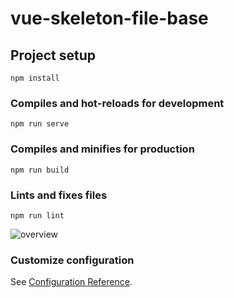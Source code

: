 # vue-skeleton-file-base

## Project setup
```
npm install
```

### Compiles and hot-reloads for development
```
npm run serve
```

### Compiles and minifies for production
```
npm run build
```

### Lints and fixes files
```
npm run lint
```

![overview](./public/img/filebase.png)

### Customize configuration
See [Configuration Reference](https://cli.vuejs.org/config/).
